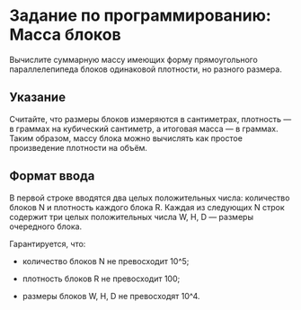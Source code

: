# Задание по программированию: Масса блоков


Вычислите суммарную массу имеющих форму прямоугольного параллелепипеда блоков одинаковой плотности, но разного размера.  

## Указание

Считайте, что размеры блоков измеряются в сантиметрах, плотность — в граммах на кубический сантиметр, а итоговая масса — в граммах. Таким образом, массу блока можно вычислять как простое произведение плотности на объём.  


## Формат ввода
В первой строке вводятся два целых положительных числа: количество блоков N и плотность каждого блока R. Каждая из следующих N строк содержит три целых положительных числа W, H, D — размеры очередного блока.

Гарантируется, что:

- количество блоков N не превосходит 10^5;

- плотность блоков R не превосходит 100;

- размеры блоков W, H, D не превосходят 10^4.
